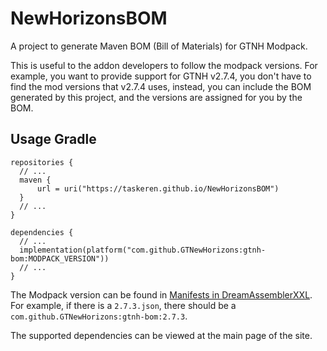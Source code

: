 # NewHorizonsBOM

A project to generate Maven BOM (Bill of Materials) for GTNH Modpack.

This is useful to the addon developers to follow the modpack versions.
For example, you want to provide support for GTNH v2.7.4, you don't have to find the mod versions that v2.7.4 uses,
instead, you can include the BOM generated by this project, and the versions are assigned for you by the BOM.

## Usage Gradle

```
repositories {
  // ...
  maven {
      url = uri("https://taskeren.github.io/NewHorizonsBOM")
  }
  // ...
}

dependencies {
  // ...
  implementation(platform("com.github.GTNewHorizons:gtnh-bom:MODPACK_VERSION"))
  // ...
}
```

The Modpack version can be found in [Manifests in DreamAssemblerXXL](https://github.com/GTNewHorizons/DreamAssemblerXXL/tree/master/releases/manifests).
For example, if there is a `2.7.3.json`, there should be a `com.github.GTNewHorizons:gtnh-bom:2.7.3`.

The supported dependencies can be viewed at the main page of the site.
